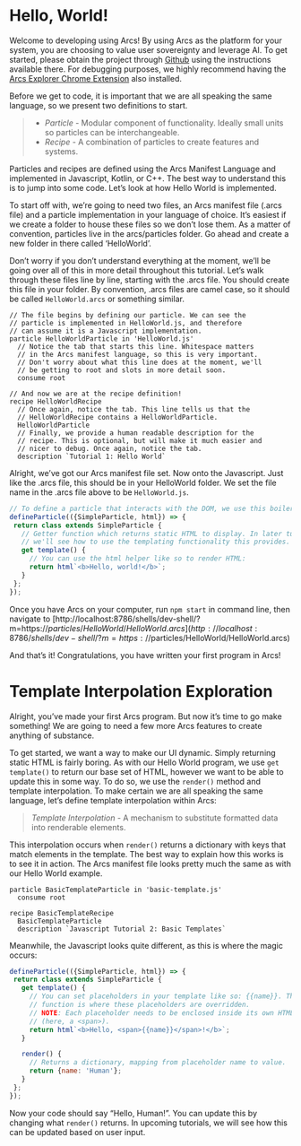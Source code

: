 # Hello, World!

Welcome to developing using Arcs! By using Arcs as the platform for your system, you are choosing to value user sovereignty and leverage AI.  To get started, please obtain the project through [Github](https://github.com/PolymerLabs/arcs) using the instructions available there. For debugging purposes, we highly recommend having the [Arcs Explorer Chrome Extension](https://github.com/PolymerLabs/arcs/tree/master/devtools) also installed.

Before we get to code, it is important that we are all speaking the same language, so we present two definitions to start.

>- *Particle* - Modular component of functionality. Ideally small units so particles can be interchangeable. 
>- *Recipe* - A combination of particles to create features and systems.

Particles and recipes are defined using the Arcs Manifest Language and implemented in Javascript, Kotlin, or C++.  The best way to understand this is to jump into some code. Let’s look at how Hello World is implemented.

To start off with, we’re going to need two files, an Arcs manifest file (.arcs file) and a particle implementation in your language of choice. It’s easiest if we create a folder to house these files so we don’t lose them. As a matter of convention, particles live in the arcs/particles folder. Go ahead and create a new folder in there called ‘HelloWorld’.

Don’t worry if you don’t understand everything at the moment, we’ll be going over all of this in more detail throughout this tutorial. Let’s walk through these files line by line, starting with the .arcs file. You should create this file in your folder. By convention, .arcs files are camel case, so it should be called `HelloWorld.arcs` or something similar.
```
// The file begins by defining our particle. We can see the
// particle is implemented in HelloWorld.js, and therefore
// can assume it is a Javascript implementation.
particle HelloWorldParticle in 'HelloWorld.js'
  // Notice the tab that starts this line. Whitespace matters
  // in the Arcs manifest language, so this is very important.
  // Don't worry about what this line does at the moment, we'll
  // be getting to root and slots in more detail soon.
  consume root

// And now we are at the recipe definition!
recipe HelloWorldRecipe
  // Once again, notice the tab. This line tells us that the
  // HelloWorldRecipe contains a HelloWorldParticle.
  HelloWorldParticle
  // Finally, we provide a human readable description for the
  // recipe. This is optional, but will make it much easier and
  // nicer to debug. Once again, notice the tab.
  description `Tutorial 1: Hello World`
```

Alright, we’ve got our Arcs manifest file set. Now onto the Javascript. Just like the .arcs file, this should be in your HelloWorld folder. We set the file name in the .arcs file above to be `HelloWorld.js`.

```javascript
// To define a particle that interacts with the DOM, we use this boilerplate.
defineParticle(({SimpleParticle, html}) => {
 return class extends SimpleParticle {
   // Getter function which returns static HTML to display. In later tutorials 
   // we'll see how to use the templating functionality this provides.
   get template() {
     // You can use the html helper like so to render HTML:
     return html`<b>Hello, world!</b>`;
   }
 };
});
```

Once you have Arcs on your computer, run `npm start` in command line, then navigate to [http://localhost:8786/shells/dev-shell/?m=https://$particles/HelloWorld/HelloWorld.arcs](http://localhost:8786/shells/dev-shell/?m=https://$particles/HelloWorld/HelloWorld.arcs)

And that’s it! Congratulations, you have written your first program in Arcs!

# Template Interpolation Exploration

Alright, you’ve made your first Arcs program. But now it’s time to go make something! We are going to need a few more Arcs features to create anything of substance.

To get started, we want a way to make our UI dynamic. Simply returning static HTML is fairly boring. As with our Hello World program, we use `get template()` to return our base set of HTML, however we want to be able to update this in some way. To do so, we use the `render()` method and template interpolation. To make certain we are all speaking the same language, let’s define template interpolation within Arcs:

> *Template Interpolation* - A mechanism to substitute formatted data into renderable elements.

This interpolation occurs when `render()` returns a dictionary with keys that match elements in the template. The best way to explain how this works is to see it in action. The Arcs manifest file looks pretty much the same as with our Hello World example.

```
particle BasicTemplateParticle in 'basic-template.js'
  consume root

recipe BasicTemplateRecipe
  BasicTemplateParticle
  description `Javascript Tutorial 2: Basic Templates`
```

Meanwhile, the Javascript looks quite different, as this is where the magic occurs:
```javascript
defineParticle(({SimpleParticle, html}) => {  
 return class extends SimpleParticle {
   get template() {
     // You can set placeholders in your template like so: {{name}}. The render
     // function is where these placeholders are overridden.
     // NOTE: Each placeholder needs to be enclosed inside its own HTML element
     // (here, a <span>).
     return html`<b>Hello, <span>{{name}}</span>!</b>`;
   }

   render() {
     // Returns a dictionary, mapping from placeholder name to value.
     return {name: 'Human'};
   }
 };
});
```

Now your code should say “Hello, Human!”. You can update this by changing what `render()` returns. In upcoming tutorials, we will see how this can be updated based on user input.
